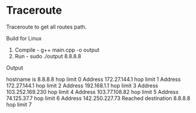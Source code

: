 # Traceroute
Traceroute to get all routes path.

Build for Linux
1. Compile  - g++ main.cpp -o output
2. Run - sudo ./output 8.8.8.8

Output 

 hostname is  8.8.8.8
 hop limit 0 Address 172.27.144.1
 hop limit 1 Address 172.27.144.1
 hop limit 2 Address 192.168.1.1
 hop limit 3 Address 103.252.169.230
 hop limit 4 Address 103.77.108.82
 hop limit 5 Address 74.125.37.7
 hop limit 6 Address 142.250.227.73
 Reached destination 8.8.8.8  hop limit 7
